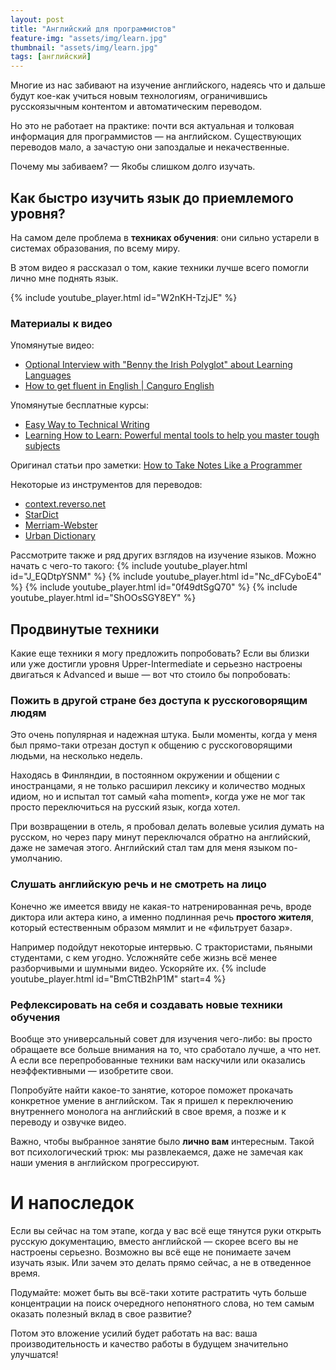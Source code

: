 ```yaml
---
layout: post
title: "Английский для программистов"
feature-img: "assets/img/learn.jpg"
thumbnail: "assets/img/learn.jpg"
tags: [английский]
---
```


Многие из нас забивают на изучение английского,
надеясь что и дальше будут кое-как учиться новым технологиям,
ограничившись русскоязычным контентом и автоматическим переводом.

Но это не работает на практике: почти вся актуальная и толковая информация для программистов — на английском.
Существующих переводов мало, а зачастую они запоздалые и некачественные.

Почему мы забиваем? — Якобы слишком долго изучать.

## Как быстро изучить язык до приемлемого уровня?
На самом деле проблема в **техниках обучения**:
они сильно устарели в системах образования, по всему миру.

В этом видео я рассказал о том, какие техники лучше всего помогли лично мне поднять язык.
<!--more-->

{% include youtube_player.html id="W2nKH-TzjJE" %}

### Материалы к видео
Упомянутые видео:
- [Optional Interview with "Benny the Irish Polyglot" about Learning Languages](https://goo.gl/eFMhkR)
- [How to get fluent in English \| Canguro English](https://youtu.be/cxwRViDKwEg)

Упомянутые бесплатные курсы:
- [Easy Way to Technical Writing](https://stepik.org/course/684/syllabus)
- [Learning How to Learn: Powerful mental tools to help you master tough subjects](https://www.coursera.org/learn/learning-how-to-learn)

Оригинал статьи про заметки: [How to Take Notes Like a Programmer](https://bit.ly/2QFfqNj)

Некоторые из инструментов для переводов:
- [context.reverso.net](https://context.reverso.net)
- [StarDict](http://stardict-4.sourceforge.net)
- [Merriam-Webster](https://www.merriam-webster.com)
- [Urban Dictionary](https://www.urbandictionary.com)

Рассмотрите также и ряд других взглядов на изучение языков.
Можно начать с чего-то такого:
{% include youtube_player.html id="J_EQDtpYSNM" %}
{% include youtube_player.html id="Nc_dFCyboE4" %}
{% include youtube_player.html id="0f49dtSgQ70" %}
{% include youtube_player.html id="ShOOsSGY8EY" %}

## Продвинутые техники
Какие еще техники я могу предложить попробовать?
Если вы близки или уже достигли уровня Upper-Intermediate и
серьезно настроены двигаться к Advanced и выше — вот что стоило бы попробовать:

### Пожить в другой стране без доступа к русскоговорящим людям
Это очень популярная и надежная штука.
Были моменты, когда у меня был прямо-таки отрезан доступ к общению с русскоговорящими людьми, на несколько недель.

Находясь в Финляндии, в постоянном окружении и общении с иностранцами,
я не только расширил лексику и количество модных идиом,
но и испытал тот самый «aha moment»,
когда уже не мог так просто переключиться на русский язык, когда хотел.

При возвращении в отель, я пробовал делать волевые усилия думать на русском,
но через пару минут переключался обратно на английский, даже не замечая этого.
Английский стал там для меня языком по-умолчанию.

### Слушать английскую речь и не смотреть на лицо
Конечно же имеется ввиду не какая-то натренированная речь, вроде диктора или актера кино,
а именно подлинная речь **простого жителя**, который естественным образом мямлит и не «фильтрует базар».

Например подойдут некоторые интервью.
С трактористами, пьяными студентами, с кем угодно.
Усложняйте себе жизнь всё менее разборчивыми и шумными видео. Ускоряйте их.
{% include youtube_player.html id="BmCTtB2hP1M" start=4 %}

### Рефлексировать на себя и создавать новые техники обучения
Вообще это универсальный совет для изучения чего-либо:
вы просто обращаете все больше внимания на то, что сработало лучше, а что нет.
А если все перепробованные техники вам наскучили или оказались неэффективными
— изобретите свои.

Попробуйте найти какое-то занятие, которое поможет прокачать конкретное умение в английском.
Так я пришел к переключению внутреннего монолога на английский в свое время, а позже и к переводу и озвучке видео.

Важно, чтобы выбранное занятие было **лично вам** интересным.
Такой вот психологический трюк: мы развлекаемся, даже не замечая как наши умения в английском прогрессируют.

# И напоследок
Если вы сейчас на том этапе, когда у вас всё еще тянутся руки открыть русскую документацию, вместо английской
— скорее всего вы не настроены серьезно.
Возможно вы всё еще не понимаете зачем изучать язык.
Или зачем это делать прямо сейчас, а не в отведенное время.

Подумайте: может быть вы всё-таки хотите растратить чуть больше концентрации на поиск очередного непонятного слова,
но тем самым оказать полезный вклад в свое развитие?

Потом это вложение усилий будет работать на вас:
ваша производительность и качество работы в будущем значительно улучшатся!
